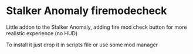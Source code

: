 # Stalker Anomaly firemodecheck
Little addon to the Stalker Anomaly, adding fire mod check button for more realistic experience (no HUD) 

To install it just drop it in scripts file or use some mod manager
